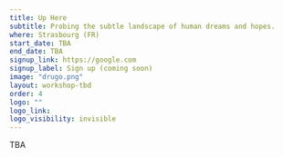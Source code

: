 ```yaml
---
title: Up Here
subtitle: Probing the subtle landscape of human dreams and hopes.
where: Strasbourg (FR)
start_date: TBA
end_date: TBA
signup_link: https://google.com
signup_label: Sign up (coming soon)
image: "drugo.png"
layout: workshop-tbd
order: 4
logo: ""
logo_link:
logo_visibility: invisible
---
```


TBA
